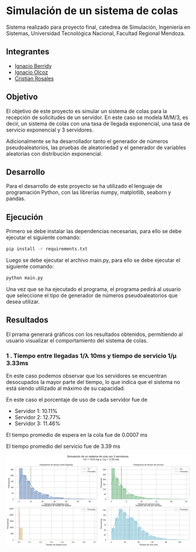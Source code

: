 # Simulación de un sistema de colas

Sistema realizado para proyecto final, catedrea de Simulación, Ingeniería en Sistemas, Universidad Tecnológica Nacional, Facultad Regional Mendoza.

## Integrantes

- [Ignacio Berridy]( )
- [Ignacio Olcoz]( )
- [Cristian Rosales]( )

## Objetivo

El objetivo de este proyecto es simular un sistema de colas para la recepción de solicitudes de un servidor. En este caso se modela M/M/3, es decir, un sistema de colas con una tasa de llegada exponencial, una tasa de servicio exponencial y 3 servidores. 

Adicionalmente se ha desarrollador tanto el generador de números pseudoaleatorios, las pruebas de aleatoriedad y el generador de variables aleatorias con distribución exponencial.

## Desarrollo

Para el desarrollo de este proyecto se ha utilizado el lenguaje de programación Python, con las librerías numpy, matplotlib, seaborn y pandas.


## Ejecución

Primero se debe instalar las dependencias necesarias, para ello se debe ejecutar el siguiente comando:

```bash
pip install -r requirements.txt
```

Luego se debe ejecutar el archivo main.py, para ello se debe ejecutar el siguiente comando:

```bash
python main.py
```

Una vez que se ha ejecutado el programa, el programa pedirá al usuario que seleccione el tipo de generador de números pseudoaleatorios que desea utilizar.

## Resultados

El prrama generará gráficos con los resultados obtenidos, permitiendo al usuario visualizar el comportamiento del sistema de colas.

### 1 . Tiempo entre llegadas 1/λ 10ms y tiempo de servicio 1/μ 3.33ms

En este caso podemos observar que los servidores se encuentran desocupados la mayor parte del tiempo, lo que indica que el sistema no está siendo utilizado al máximo de su capacidad.

En este caso el porcentaje de uso de cada servidor fue de 
* Servidor 1: 10.11%
* Servidor 2: 12.77%
* Servidor 3: 11.46%

El tiempo promedio de espera en la cola fue de 0.0007 ms

El tiempo promedio del servicio fue de 3.39 ms

![alt text](images/image.png)